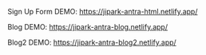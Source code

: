 Sign Up Form DEMO: https://jipark-antra-html.netlify.app/

Blog DEMO: https://jipark-antra-blog.netlify.app/

Blog2 DEMO: https://jipark-antra-blog2.netlify.app/